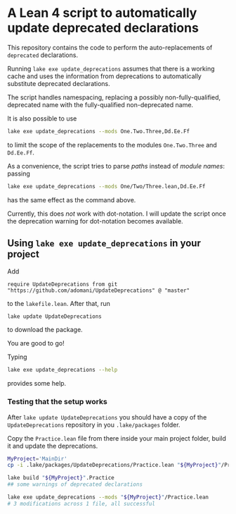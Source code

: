 # A Lean 4 script to automatically update deprecated declarations

This repository contains the code to perform the auto-replacements of `deprecated` declarations.

Running `lake exe update_deprecations` assumes that there is a working cache and
uses the information from deprecations to automatically substitute deprecated declarations.

The script handles namespacing, replacing a possibly non-fully-qualified, deprecated name with the fully-qualified non-deprecated name.

It is also possible to use
```bash
lake exe update_deprecations --mods One.Two.Three,Dd.Ee.Ff
```
to limit the scope of the replacements to the modules `One.Two.Three` and `Dd.Ee.Ff`.

As a convenience, the script tries to parse *paths* instead of *module names*:
passing
```bash
lake exe update_deprecations --mods One/Two/Three.lean,Dd.Ee.Ff
```
has the same effect as the command above.

Currently, this does *not* work with dot-notation.
I will update the script once the deprecation warning for dot-notation becomes available.

## Using `lake exe update_deprecations` in your project

Add
```lean
require UpdateDeprecations from git "https://github.com/adomani/UpdateDeprecations" @ "master"
```
to the `lakefile.lean`.
After that, run
```bash
lake update UpdateDeprecations
```
to download the package.

You are good to go!

Typing
```bash
lake exe update_deprecations --help
```
provides some help.

### Testing that the setup works

After `lake update UpdateDeprecations` you should have a copy of the `UpdateDeprecations` repository in you `.lake/packages` folder.

Copy the `Practice.lean` file from there inside your main project folder, build it and update the deprecations.
```bash
MyProject='MainDir'
cp -i .lake/packages/UpdateDeprecations/Practice.lean "${MyProject}"/Practice.lean

lake build "${MyProject}".Practice
## some warnings of deprecated declarations

lake exe update_deprecations --mods "${MyProject}"/Practice.lean
# 3 modifications across 1 file, all successful
```

